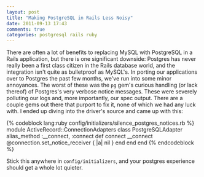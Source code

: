 ```yaml
---
layout: post
title: "Making PostgreSQL in Rails Less Noisy"
date: 2011-09-13 17:43
comments: true
categories: postgresql rails ruby
---
```

There are often a lot of benefits to replacing MySQL with PostgreSQL in a Rails application, but there is one significant downside: Postgres has never really been a first class citizen in the Rails database world, and the integration isn't quite as bulletproof as MySQL's. In porting our applications over to Postgres the past few months, we've run into some minor annoyances. The worst of these was the `pg` gem's curious handling (or lack thereof) of Postgres's very verbose notice messages. These were severely polluting our logs and, more importantly, our spec output. There are a couple gems out there that purport to fix it, none of which we had any luck with. I ended up diving into the driver's source and came up with this:

{% codeblock lang:ruby config/initializers/silence_postgres_notices.rb %}
module ActiveRecord::ConnectionAdapters
  class PostgreSQLAdapter
    alias_method :__connect, :connect
    def connect
      __connect
      @connection.set_notice_receiver { |a| nil }
    end
  end
end
{% endcodeblock %}

Stick this anywhere in `config/initializers`, and your postgres experience should get a whole lot quieter.
